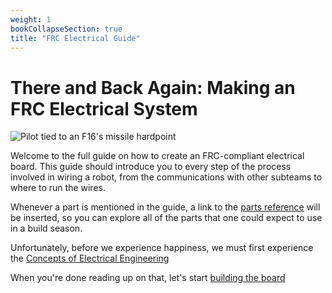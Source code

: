 ```yaml
---
weight: 1
bookCollapseSection: true
title: "FRC Electrical Guide"
---
```


# There and Back Again: Making an FRC Electrical System

![Pilot tied to an F16's missile hardpoint](/electrical-book/img/aaq.jpg#center)

Welcome to the full guide on how to create an FRC-compliant electrical board. This guide should introduce you to every step of the process involved in wiring a
robot, from the communications with other subteams to where to run the wires.

Whenever a part is mentioned in the guide, a link to the [parts reference](/electrical-book/docs/reference)
will be inserted, so you can explore all of the parts that one could expect to use in a build season.

Unfortunately, before we experience happiness, we must first experience the [Concepts of Electrical Engineering](/electrical-book/docs/frc_guide/ee/ohmslaw)

When you're done reading up on that, let's start [building the board](/electrical-book/docs/frc_guide/overview)

